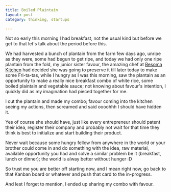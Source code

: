 ```yaml
---
title: Boiled Plaintain
layout: post
category: thinking, startups

---
```



Not so early this morning I had breakfast, not the usual kind but before we get to that let's talk about the period before this. 

We had harvested a bunch of plantain from the farm few days ago, unripe as they were, some had begun to get ripe, and today we had only one ripe plantain from the fold, my junior sister favour, the amazing chef at [Besoma Kitchen](https://web.facebook.com/besoma-kitchen) had decided she was going to preserve it till later today to make some Fri-ta-tas, while I hungry as I was this morning, saw the plantain as an opportunity to make a really nice breakfast combo of white rice, some boiled plaintain and vegetable sauce; not knowing about favour's intention, I quickly did as my imagination had pieced together for me.

I cut the plantain and made my combo; favour coming into the kitchen seeing my actions, then screamed and said oooohhh I should have hidden it. 


Yes of course she should have, just like every entrepreneur should patent their idea, register their company and probably not wait for that time they think is best to initialize and start building their product. 

Never wait because some hungry fellow from anywhere in the world or your brother could come in and do something with the idea, raw material, available opportunity you had and solve a similar problem be it (breakfast, lunch or dinner); the world is alway better without hunger :D


So trust me you are better off starting now, and I mean right now, go back to that Kanban board or whatever and push that card to the in-progress. 

And lest I forget to mention, I ended up sharing my combo with favour.





